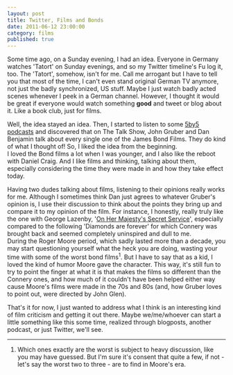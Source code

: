 ```yaml
---
layout: post
title: Twitter, Films and Bonds
date: 2011-06-12 23:00:00
category: films
published: true
---
```

Some time ago, on a Sunday evening, I had an idea. Everyone in Germany watches 'Tatort' on Sunday evenings, and so my Twitter timeline's Fu log it, too. The 'Tatort', somehow, isn't for me. Call me arrogant but I have to tell you that most of the time, I can't even stand original German TV anymore, not just the badly synchronized, US stuff. Maybe I just watch badly acted scenes whenever I peek in a German channel. However, I thought it would be great if everyone would watch something **good** and tweet or blog about it. Like a book club, just for films.

Well, the idea stayed an idea. Then, I started to listen to some [5by5 podcasts](http://5by5.tv/) and discovered that on The Talk Show, John Gruber and Dan Benjamin talk about every single one of the James Bond Films. They do kind of what I thought of! So, I liked the idea from the beginning.  
I loved the Bond films a lot when I was younger, and I also like the reboot with Daniel Craig. And I like films and thinking, talking about them, especially considering the time they were made in and how they take effect today.

Having two dudes talking about films, listening to their opinions really works for me. Although I sometimes think Dan just agrees to whatever Gruber's opinion is, I use their discussion to think about the points they bring up and compare it to my opinion of the film. For instance, I honestly, really truly like the one with George Lazenby, '[On Her Majesty's Secret Service](http://en.wikipedia.org/wiki/On_Her_Majesty%27s_Secret_Service_(film))', especially compared to the following 'Diamonds are forever' for which Connery was brought back and seemed completely uninspired and dull to me.  
During the Roger Moore period, which sadly lasted more than a decade, you may start questioning yourself what the heck you are doing, wasting your time with some of the worst bond films<sup>1</sup>. But I have to say that as a kid, I loved the kind of humor Moore gave the character. This way, it's still fun to try to point the finger at what it is that makes the films so different than the Connery ones, and how much of it couldn't have been helped either way cause Moore's films were made in the 70s and 80s (and, how Gruber loves to point out, were directed by John Glen).

That's it for now, I just wanted to address what I think is an interesting kind of film criticism and getting it out there. Maybe we/me/whoever can start a little something like this some time, realized through blogposts, another podcast, or just Twitter, we'll see. 

---
1. Which ones exactly are the worst is subject to heavy discussion, like you may have guessed. But I'm sure it's consent that quite a few, if not - let's say the worst two to three - are to find in Moore's era.
